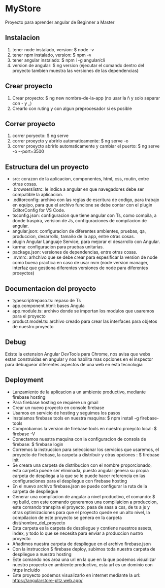 # MyStore

Proyecto para aprender angular de Beginner a Master

## Instalacion

1. tener node instalado, version: $ node -v
2. tener npm instalado, version: $ npm -v
3. tener angular instalado: $ npm i -g angular/cli
4. version de angular: $ ng version (ejecutar el comando dentro del proyecto tambien muestra las versiones de las dependencias)

## Crear proyecto

1. Crear proyecto: $ ng new nombre-de-la-app (no usar la ñ y solo separar con - y \_)
2. Crearlo con ruting y con algun preprocesador si es posible

## Correr proyecto

1. correr poryecto: $ ng serve
2. correr proeycto y abrirlo automaticamente: $ ng serve -o
3. correr proeycto abrirlo automaticamente y cambiar el puerto: $ ng serve -o --port=3500

## Estructura del un proyecto

- src: corazon de la aplicacion, componentes, html, css, routin, entre otras cosas.
- .browserslistrc: le indica a angular en que navegadores debe ser compatible la aplicacion.
- .editorconfig: archivo con las reglas de escritura de codigo, para trabajo en equipo, para que el archivo funcione se debe contar con el plugin EditorConfig for VS Code.
- tsconfig.json: configuracion que tiene angular con Ts, como compila, a donde traspira, verision de Js, configuraciones de compilacion de angular.
- angular.json: configuracion de diferentes ambientes, pruebas, qa, produccion, desarrollo, tamaño de la app, entre otras cosas.
- plugin Angular Languaje Service, para mejorar el desarrollo con Angular.
- karma: configuracion para pruebas unitarias.
- package.json: versiones de dependencias, entre otras cosas.
- .nvmrc: arhchivo que se debe crear para espesificar la version de node como buena practica en caso de usar nvm (node version manager, interfaz que gestiona diferentes versiones de node para diferentes proeyctos)

## Documentacion del proyecto

- typescriptrepaso.ts: repaso de Ts
- app.component.html: bases Angula
- app.module.ts: archivo donde se importan los modulos que usaremos para el proyecto
- product.model.ts: archivo creado para crear las interfaces para objetos de nuestro proyecto

## Debug

Existe la extension Angular DevTools para Chrome, nos avisa que webs estan construidas en angular y nos habilita mas opciones en el inspector para debuguear diferentes aspectos de una web en esta tecnologia

## Deployment

- Lanzamiento de la aplicacion a un ambiente productivo, mediante firebase hosting
- Para firebase hosting se requiere un gmail
- Crear un nuevo proyecto en console firebase
- Usamos en servicio de hosting y seguimos los pasos
- Instalamos firebase tools en nuestra maquina: $ npm install -g firebase-tools
- Comprobamos la version de firebase tools en nuestro proeycto local: $ firebase -V
- Conectamos nuestra maquina con la configuracion de consola de firebase: $ firebase login
- Corremos la instruccion para seleccionar los servicios que usaremos, el proyecto de firebase, la carpeta a distribuir y otras opciones : $ firebase init
- Se creara una carpeta de distribucion con el nombre proporcionado, esta carpeta puede ser eliminada, puesto angular genera su propia carpeta de despliega a la que se le puede hacer referencia en las configuraciones para el despliegue con firebase hosting
- En el nuevo archivo firebase.json se puede configurar la ruta de la carpeta de despliegue
- Generar una compilacion de angular a nivel productivo, el comando: $ ng build, con este comando generamos una compilaicion a produccion, este comando transpira el proyecto, pasa de sass a css, de ts a js y otras optimizaciones para que el proyecto quede en un alto nivel, la compilacion de este proyecto se genera en la carpeta dist/nombre_del_proyecto
- Esta carpeta es la carpeta de despliegue y contiene nuestros assets, index, y todo lo que se necesita para enviar a produccion nustro proyecto
- Añadimos nuestra carpeta de despliegue en el archivo firebase.json
- Con la instruccion $ firebase deploy, subimos toda nuestra carpeta de despliegue a nuestro hosting
- Este comando nos aroa una url en la que en la que podemos visualizar nuestro proyecto en ambiente productivo, esta url es un dominio con https incluido
- Este proyecto podemos visualizarlo en internet mediante la url: https://angularstore-pltz.web.app/
